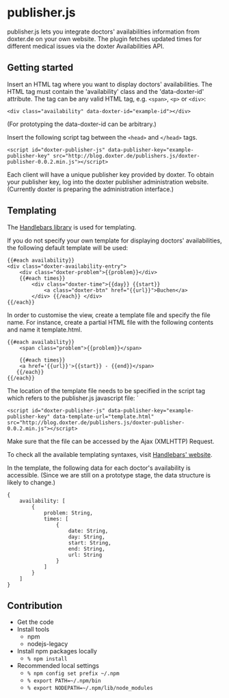 publisher.js
============

publisher.js lets you integrate doctors' availabilities information from doxter.de on your own website. The plugin fetches updated times for different medical issues via the doxter Availabilities API.

Getting started
---------------

Insert an HTML tag where you want to display doctors' availabilities. The HTML tag must contain the 'availability' class and the 'data-doxter-id' attribute. The tag can be any valid HTML tag, e.g. `<span>`, `<p>` or `<div>`:

```
<div class="availability" data-doxter-id="example-id"></div>
```

(For prototyping the data-doxter-id can be arbitrary.)

Insert the following script tag between the `<head>` and `</head>` tags.

```
<script id="doxter-publisher-js" data-publisher-key="example-publisher-key" src="http://blog.doxter.de/publishers.js/doxter-publisher-0.0.2.min.js"></script>
```

Each client will have a unique publisher key provided by doxter. To obtain your publisher key, log into the doxter publisher administration website. (Currently doxter is preparing the administration interface.)


Templating
----------
The [Handlebars library](http://handlebarsjs.com/) is used for templating.

If you do not specify your own template for displaying doctors' availabilities, the following default template will be used:

    {{#each availability}}
    <div class="doxter-availability-entry">
        <div class="doxter-problem">{{problem}}</div>
        {{#each times}}
            <div class="doxter-time">{{day}} {{start}}
                <a class="doxter-btn" href="{{url}}">Buchen</a>
            </div> {{/each}} </div>
    {{/each}}

In order to customise the view, create a template file and specify the file name. For instance, create a partial HTML file with the following contents and name it template.html.

    {{#each availability}}
        <span class="problem">{{problem}}</span>

        {{#each times}}
        <a href='{{url}}'>{{start}} - {{end}}</span>
       {{/each}}
    {{/each}}

The location of the template file needs to be specified in the script tag which refers to the publisher.js javascript file:
`
```
<script id="doxter-publisher-js" data-publisher-key="example-publisher-key" data-template-url="template.html" src="http://blog.doxter.de/publishers.js/doxter-publisher-0.0.2.min.js"></script>
```

Make sure that the file can be accessed by the Ajax (XMLHTTP) Request.

To check all the available templating syntaxes, visit [Handlebars' website](http://handlebarsjs.com/).


In the template, the following data for each doctor's availability is accessible. (Since we are still on a prototype stage, the data structure is likely to change.)

    {
        availability: [
            {
                problem: String,
                times: [
                    {
                        date: String,
                        day: String,
                        start: String,
                        end: String,
                        url: String
                    }
                ]
            }
        ]
    }



Contribution
------------

- Get the code
- Install tools
    - npm
    - nodejs-legacy
- Install npm packages locally
    - `% npm install`
- Recommended local settings
    - `% npm config set prefix ~/.npm`
    - `% export PATH=~/.npm/bin`
    - `% export NODEPATH=~/.npm/lib/node_modules`

